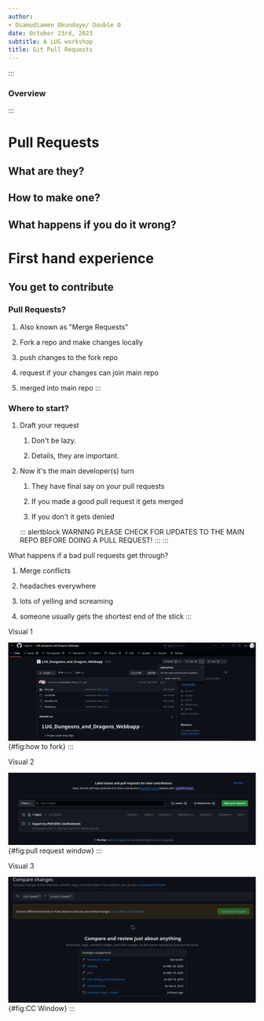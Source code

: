 ```yaml
---
author:
- Osamudiamen Okundaye/ Double O
date: October 23rd, 2023
subtitle: A LUG workshop
title: Git Pull Requests
---
```


:::

### Overview
:::

# Pull Requests

## What are they?

## How to make one?

## What happens if you do it wrong?

# First hand experience

## You get to contribute

### Pull Requests?

1.  Also known as \"Merge Requests\"

2.  Fork a repo and make changes locally

3.  push changes to the fork repo

4.  request if your changes can join main repo

5.  merged into main repo
:::

### Where to start?

1.  Draft your request

    1.  Don't be lazy.

    2.  Details, they are important.

2.  Now it's the main developer(s) turn

    1.  They have final say on your pull requests

    2.  If you made a good pull request it gets merged

    3.  If you don't it gets denied

    ::: alertblock
    WARNING PLEASE CHECK FOR UPDATES TO THE MAIN REPO BEFORE DOING A
    PULL REQUEST!
    :::
:::

What happens if a bad pull requests get through?

1.  Merge conflicts

2.  headaches everywhere

3.  lots of yelling and screaming

4.  someone usually gets the shortest end of the stick
:::

Visual 1

![fork Guide](static/pullreq/howtofork.png){#fig:how to fork}
:::

Visual 2

![Pull Request Menu](static/pullreq/pullrequestwindow.png){#fig:pull request window}
:::

Visual 3

![Comp. Change Window](static/pullreq/comparechangeswindow.png){#fig:CC Window}
:::
